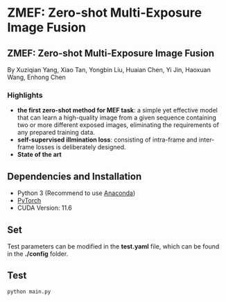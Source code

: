 # ZMEF: Zero-shot Multi-Exposure Image Fusion
##  ZMEF: Zero-shot Multi-Exposure Image Fusion
By Xuziqian Yang, Xiao Tan, Yongbin Liu, Huaian Chen, Yi Jin, Haoxuan Wang, Enhong Chen

### Highlights
- **the first zero-shot method for MEF task**:  a simple yet effective model that can learn a high-quality image from a given sequence containing two or more different exposed images, eliminating the requirements of any prepared training data.
- **self-supervised illmination loss**:  consisting of intra-frame and inter-frame losses is deliberately designed. 
- **State of the art**

## Dependencies and Installation

- Python 3 (Recommend to use [Anaconda](https://www.anaconda.com/download/#linux))
- [PyTorch](https://pytorch.org/)
- CUDA Version: 11.6

## Set

Test parameters can be modified in the **test.yaml** file, which can be found in the **./config** folder.

## Test
  ```
  python main.py
  
  ```
